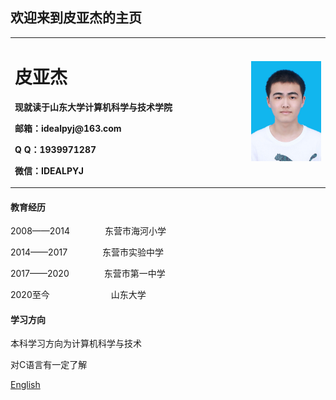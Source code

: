 ## 欢迎来到皮亚杰的主页
<table border="0">
  <tr>
    <td width="75%">
      <h1>皮亚杰</h1>
      <p><b>现就读于山东大学计算机科学与技术学院</b></p>
      <p><b>邮箱：idealpyj@163.com</b></p>
      <p><b>Q Q：1939971287</b></p>
      <p><b>微信：IDEALPYJ</b></p>
    </td>
    <td width="25%">
      <img src="/ID photo.jpg" width="100%">
    </td>
  </tr>
</table>

#### 教育经历
2008——2014　　　　东营市海河小学  

2014——2017　　　　东营市实验中学  

2017——2020　　　　东营市第一中学  

2020至今　　　　　　　山东大学  
#### 学习方向
本科学习方向为计算机科学与技术  

对C语言有一定了解  

[English](index-en.md)
